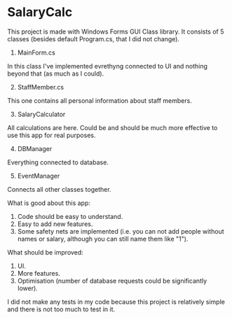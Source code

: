 # SalaryCalc
This project is made with Windows Forms GUI Class library. It consists of 5 classes (besides default Program.cs, that I did not change).

1. MainForm.cs

In this class I've implemented evrethyng connected to UI and nothing beyond that (as much as I could).

2. StaffMember.cs

This one contains all personal information about staff members.

3. SalaryCalculator

All calculations are here. Could be and should be much more effective to use this app for real purposes.

4. DBManager

Everything connected to database.

5. EventManager

Connects all other classes together.


What is good about this app:
1. Code should be easy to understand.
2. Easy to add new features.
3. Some safety nets are implemented (i.e. you can not add people without names or salary, although you can still name them like "1").

What should be improved:
1. UI.
2. More features.
3. Optimisation (number of database requests could be significantly lower).

I did not make any tests in my code because this project is relatively simple and there is not too much to test in it. 
